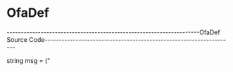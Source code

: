 # OfaDef
--------------------------------------------------------------------OfaDef Source Code-------------------------------------------------------------------

  string msg = ("<script type = 'text/javascript'>alert('Girliğiniz Parola Kurallara Uygun Değildir Lütfen Tekrar Deneyin');" + "<" + "/script>");

        if (Parola.Text.Length < 11)
        {
            Response.Write(msg);
        }
        else
        {
            string paroladoğrulamatxt = Parola.Text;
            char[] rakamlar = paroladoğrulamatxt.ToCharArray();
            int kural1 = 0;
            for (int i = 0; i < 10; i++)
            {
                kural1 += Convert.ToInt32(rakamlar[i].ToString());
            }
            char[] birlerbasamagikural1 = kural1.ToString().ToCharArray();
            if (rakamlar[0].ToString() == "0")
            {
                string sıfırmesaj = ("<script type = 'text/javascript'>alert('İlk Basamak 0 Olamaz Lütfen Farklı Bir Rakam Giriniz !..');" + "<" + "/script>");
                Response.Write(sıfırmesaj);
            }
            else
            {

                char[] birlerbas1 = kural1.ToString().ToCharArray();
                int tekler = 0;
                int ciftler = 0;
                for (int i = 0; i < 10; i += 2)
                {
                    tekler += Convert.ToInt32(rakamlar[i].ToString());
                }
                for (int i = 1; i < 9; i += 2)
                {
                    ciftler += Convert.ToInt32(rakamlar[i].ToString());
                }
                int toplam = (tekler * 7) + (ciftler * 9);
                char[] onuncubasamak = toplam.ToString().ToCharArray();

                int onbirincibasamak = 0;
                for (int i = 0; i < 10; i++)
                {
                    onbirincibasamak += Convert.ToInt32(rakamlar[i].ToString());
                }
                char[] onbirincibasamakharf = onbirincibasamak.ToString().ToCharArray();
                if ((rakamlar[9] == onuncubasamak[onuncubasamak.Length - 1]) && (rakamlar[10] == onbirincibasamakharf[onbirincibasamakharf.Length - 1]))
                {
                    Parola.Visible = false;
                    Kontrol.Visible = false;
                    komut.Visible = true;
                    calistir.Visible = true;
                    KomutTxT.Visible = true;
                    yazi1.Visible = false;
                    yazi2.Visible = false;
                }
                else
                {
                    string sıfırmesaj = ("<script type = 'text/javascript'>alert('Kurallara Uygun Değildir Lütfen Tekrar Deneyin !..');" + "<" + "/script>");
                    Response.Write(sıfırmesaj);

                }

            }
        }
